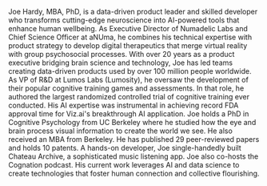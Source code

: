 Joe Hardy, MBA, PhD, is a data-driven product leader and skilled developer who transforms cutting-edge neuroscience into AI-powered tools that enhance human wellbeing. As Executive Director of Numadelic Labs and Chief Science Officer at aNUma, he combines his technical expertise with product strategy to develop digital therapeutics that merge virtual reality with group psychosocial processes.
With over 20 years as a product executive bridging brain science and technology, Joe has led teams creating data-driven products used by over 100 million people worldwide. As VP of R&D at Lumos Labs (Lumosity), he oversaw the development of their popular cognitive training games and assessments. In that role, he authored the largest randomized controlled trial of cognitive training ever conducted. His AI expertise was instrumental in achieving record FDA approval time for Viz.ai's breakthrough AI application.
Joe holds a PhD in Cognitive Psychology from UC Berkeley where he studied how the eye and brain process visual information to create the world we see. He also received an MBA from Berkeley. He has published 29 peer-reviewed papers and holds 10 patents. A hands-on developer, Joe single-handedly built Chateau Archive, a sophisticated music listening app. Joe also co-hosts the Cognation podcast.
His current work leverages AI and data science to create technologies that foster human connection and collective flourishing.
